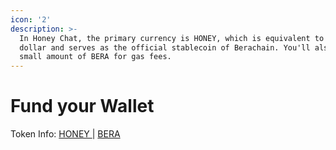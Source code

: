 ```yaml
---
icon: '2'
description: >-
  In Honey Chat, the primary currency is HONEY, which is equivalent to 1 US
  dollar and serves as the official stablecoin of Berachain. You'll also need a
  small amount of BERA for gas fees.
---
```


# Fund your Wallet

Token Info: [HONEY ](https://docs.berachain.com/learn/pol/tokens/honey)| [BERA](https://docs.berachain.com/learn/pol/tokens/bera)

